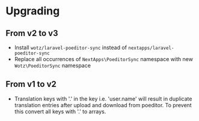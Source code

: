 # Upgrading

## From v2 to v3

- Install `wotz/laravel-poeditor-sync` instead of `nextapps/laravel-poeditor-sync`
- Replace all occurrences of `NextApps\PoeditorSync` namespace with new `Wotz\PoeditorSync` namespace

## From v1 to v2

- Translation keys with '.' in the key i.e. 'user.name' will result in duplicate translation entries after upload and download from poeditor. To prevent this convert all keys with '.' to arrays.
